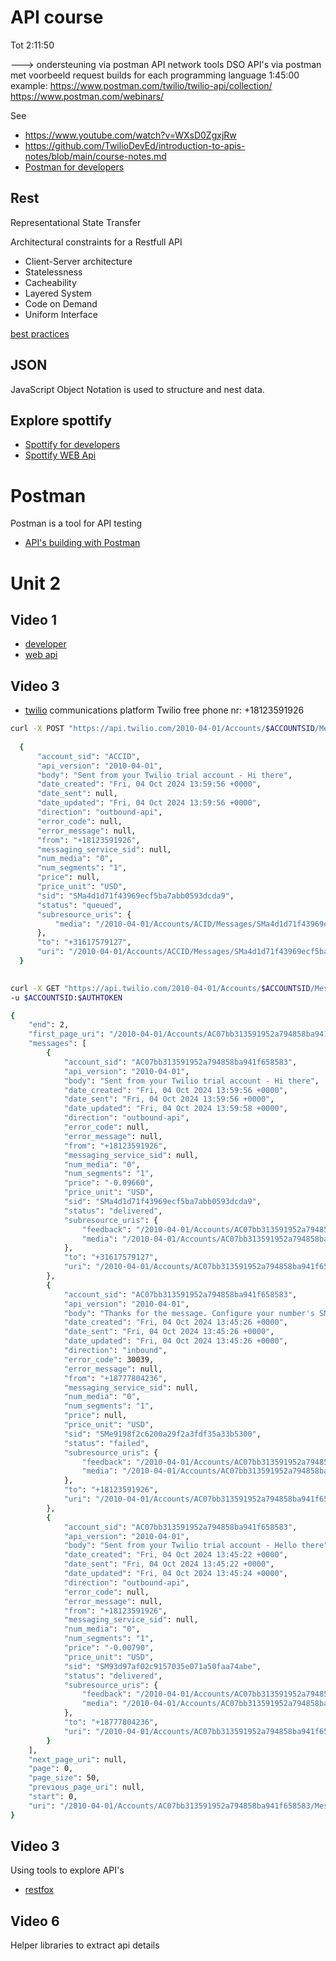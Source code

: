 # API course

Tot 2:11:50

---> ondersteuning via postman API network tools DSO API's via postman met voorbeeld request builds for each programming language 1:45:00
example: https://www.postman.com/twilio/twilio-api/collection/ 
https://www.postman.com/webinars/

See 
- https://www.youtube.com/watch?v=WXsD0ZgxjRw
- https://github.com/TwilioDevEd/introduction-to-apis-notes/blob/main/course-notes.md
- [Postman for developers](https://www.youtube.com/watch?v=henMP92Dpq0&t=8s) 


## Rest
Representational State Transfer 

Architectural constraints for a Restfull API
- Client-Server architecture
- Statelessness
- Cacheability
- Layered System
- Code on Demand
- Uniform Interface

[best practices](https://www.freecodecamp.org/news/rest-api-design-best-practices-build-a-rest-api/)

## JSON 
JavaScript Object Notation is used to structure and nest data.

## Explore spottify

- [Spottify for developers](https://developer.spotify.com/)
- [Spottify WEB Api](https://developer.spotify.com/documentation/web-api)

# Postman
Postman is a tool for API testing
- [API's building with Postman](https://www.youtube.com/watch?v=Aolgf6tQaqQ&t=2s)


# Unit 2
## Video 1
- [developer](https://developer.spotify.com/)
- [web api](https://developer.spotify.com/documentation/web-api)


## Video 3
- [twilio](https://www.twilio.com/en-us) communications platform
   Twilio free phone nr: +18123591926

```bash
curl -X POST "https://api.twilio.com/2010-04-01/Accounts/$ACCOUNTSID/Messages.json" -u $ACCOUNTSID:$AUTHTOKEN--data-urlencode "From=+18123591926" --data-urlencode "Body=Hi there" --data-urlencode "To=+31617579127" 
 
  {
      "account_sid": "ACCID",
      "api_version": "2010-04-01",
      "body": "Sent from your Twilio trial account - Hi there",
      "date_created": "Fri, 04 Oct 2024 13:59:56 +0000",
      "date_sent": null,
      "date_updated": "Fri, 04 Oct 2024 13:59:56 +0000",
      "direction": "outbound-api",
      "error_code": null,
      "error_message": null,
      "from": "+18123591926",
      "messaging_service_sid": null,
      "num_media": "0",
      "num_segments": "1",
      "price": null,
      "price_unit": "USD",
      "sid": "SMa4d1d71f43969ecf5ba7abb0593dcda9",
      "status": "queued",
      "subresource_uris": {
          "media": "/2010-04-01/Accounts/ACID/Messages/SMa4d1d71f43969ecf5ba7abb0593dcda9/Media.json"
      },
      "to": "+31617579127",
      "uri": "/2010-04-01/Accounts/ACCID/Messages/SMa4d1d71f43969ecf5ba7abb0593dcda9.json"
  }
 
```

```bash
curl -X GET "https://api.twilio.com/2010-04-01/Accounts/$ACCOUNTSID/Messages.json" -u $ACCOUNTSID:$AUTHTOKEN \
-u $ACCOUNTSID:$AUTHTOKEN 

{
    "end": 2,
    "first_page_uri": "/2010-04-01/Accounts/AC07bb313591952a794858ba941f658583/Messages.json?PageSize=50&Page=0",
    "messages": [
        {
            "account_sid": "AC07bb313591952a794858ba941f658583",
            "api_version": "2010-04-01",
            "body": "Sent from your Twilio trial account - Hi there",
            "date_created": "Fri, 04 Oct 2024 13:59:56 +0000",
            "date_sent": "Fri, 04 Oct 2024 13:59:56 +0000",
            "date_updated": "Fri, 04 Oct 2024 13:59:58 +0000",
            "direction": "outbound-api",
            "error_code": null,
            "error_message": null,
            "from": "+18123591926",
            "messaging_service_sid": null,
            "num_media": "0",
            "num_segments": "1",
            "price": "-0.09660",
            "price_unit": "USD",
            "sid": "SMa4d1d71f43969ecf5ba7abb0593dcda9",
            "status": "delivered",
            "subresource_uris": {
                "feedback": "/2010-04-01/Accounts/AC07bb313591952a794858ba941f658583/Messages/SMa4d1d71f43969ecf5ba7abb0593dcda9/Feedback.json",
                "media": "/2010-04-01/Accounts/AC07bb313591952a794858ba941f658583/Messages/SMa4d1d71f43969ecf5ba7abb0593dcda9/Media.json"
            },
            "to": "+31617579127",
            "uri": "/2010-04-01/Accounts/AC07bb313591952a794858ba941f658583/Messages/SMa4d1d71f43969ecf5ba7abb0593dcda9.json"
        },
        {
            "account_sid": "AC07bb313591952a794858ba941f658583",
            "api_version": "2010-04-01",
            "body": "Thanks for the message. Configure your number's SMS URL to change this message.Reply HELP for help.Reply STOP to unsubscribe.Msg&Data rates may apply.",
            "date_created": "Fri, 04 Oct 2024 13:45:26 +0000",
            "date_sent": "Fri, 04 Oct 2024 13:45:26 +0000",
            "date_updated": "Fri, 04 Oct 2024 13:45:26 +0000",
            "direction": "inbound",
            "error_code": 30039,
            "error_message": null,
            "from": "+18777804236",
            "messaging_service_sid": null,
            "num_media": "0",
            "num_segments": "1",
            "price": null,
            "price_unit": "USD",
            "sid": "SMe9198f2c6200a29f2a3fdf35a33b5300",
            "status": "failed",
            "subresource_uris": {
                "feedback": "/2010-04-01/Accounts/AC07bb313591952a794858ba941f658583/Messages/SMe9198f2c6200a29f2a3fdf35a33b5300/Feedback.json",
                "media": "/2010-04-01/Accounts/AC07bb313591952a794858ba941f658583/Messages/SMe9198f2c6200a29f2a3fdf35a33b5300/Media.json"
            },
            "to": "+18123591926",
            "uri": "/2010-04-01/Accounts/AC07bb313591952a794858ba941f658583/Messages/SMe9198f2c6200a29f2a3fdf35a33b5300.json"
        },
        {
            "account_sid": "AC07bb313591952a794858ba941f658583",
            "api_version": "2010-04-01",
            "body": "Sent from your Twilio trial account - Hello there",
            "date_created": "Fri, 04 Oct 2024 13:45:22 +0000",
            "date_sent": "Fri, 04 Oct 2024 13:45:22 +0000",
            "date_updated": "Fri, 04 Oct 2024 13:45:24 +0000",
            "direction": "outbound-api",
            "error_code": null,
            "error_message": null,
            "from": "+18123591926",
            "messaging_service_sid": null,
            "num_media": "0",
            "num_segments": "1",
            "price": "-0.00790",
            "price_unit": "USD",
            "sid": "SM93d97af02c9157035e071a50faa74abe",
            "status": "delivered",
            "subresource_uris": {
                "feedback": "/2010-04-01/Accounts/AC07bb313591952a794858ba941f658583/Messages/SM93d97af02c9157035e071a50faa74abe/Feedback.json",
                "media": "/2010-04-01/Accounts/AC07bb313591952a794858ba941f658583/Messages/SM93d97af02c9157035e071a50faa74abe/Media.json"
            },
            "to": "+18777804236",
            "uri": "/2010-04-01/Accounts/AC07bb313591952a794858ba941f658583/Messages/SM93d97af02c9157035e071a50faa74abe.json"
        }
    ],
    "next_page_uri": null,
    "page": 0,
    "page_size": 50,
    "previous_page_uri": null,
    "start": 0,
    "uri": "/2010-04-01/Accounts/AC07bb313591952a794858ba941f658583/Messages.json?PageSize=50&Page=0"
}
```

## Video 3
Using tools to explore API's

- [restfox](https://restfox.dev/)

## Video 6
Helper libraries to extract api details


